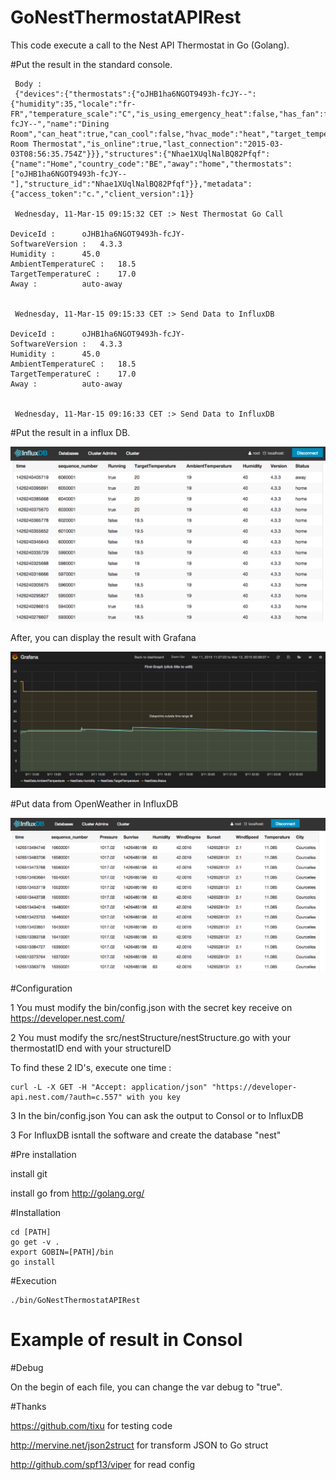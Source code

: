 # GoNestThermostatAPIRest
This code execute a call to the Nest API Thermostat in Go (Golang).

#Put the result in the standard console.

     Body : 
     {"devices":{"thermostats":{"oJHB1ha6NGOT9493h-fcJY--":{"humidity":35,"locale":"fr-FR","temperature_scale":"C","is_using_emergency_heat":false,"has_fan":false,"software_version":"4.3.3","has_leaf":false,"device_id":"oJHB1ha6NGOT9493h-fcJY--","name":"Dining Room","can_heat":true,"can_cool":false,"hvac_mode":"heat","target_temperature_c":20.0,"target_temperature_f":68,"target_temperature_high_c":24.0,"target_temperature_high_f":75,"target_temperature_low_c":20.0,"target_temperature_low_f":68,"ambient_temperature_c":20.0,"ambient_temperature_f":68,"away_temperature_high_c":24.0,"away_temperature_high_f":76,"away_temperature_low_c":15.0,"away_temperature_low_f":59,"structure_id":"Nhae1XUqlNalBQ82Pfqf","fan_timer_active":false,"name_long":"Dining Room Thermostat","is_online":true,"last_connection":"2015-03-03T08:56:35.754Z"}}},"structures":{"Nhae1XUqlNalBQ82Pfqf":{"name":"Home","country_code":"BE","away":"home","thermostats":["oJHB1ha6NGOT9493h-fcJY--"],"structure_id":"Nhae1XUqlNalBQ82Pfqf"}},"metadata":{"access_token":"c.","client_version":1}} 
     
     Wednesday, 11-Mar-15 09:15:32 CET :> Nest Thermostat Go Call
    
    DeviceId : 	 	oJHB1ha6NGOT9493h-fcJY-
    SoftwareVersion : 	4.3.3
    Humidity : 	 	45.0
    AmbientTemperatureC : 	18.5
    TargetTemperatureC : 	17.0
    Away : 	 	 	auto-away
    
    
     Wednesday, 11-Mar-15 09:15:33 CET :> Send Data to InfluxDB

    DeviceId : 	 	oJHB1ha6NGOT9493h-fcJY-
    SoftwareVersion : 	4.3.3
    Humidity : 	 	45.0
    AmbientTemperatureC : 	18.5
    TargetTemperatureC : 	17.0
    Away : 	 	 	auto-away
    
    
     Wednesday, 11-Mar-15 09:16:33 CET :> Send Data to InfluxDB


#Put the result in a influx DB.

![InfluxDB Image ](https://github.com/patrickalin/GoNestThermostatAPIRest/blob/master/img/InfluxDB.png)

After, you can display the result with Grafana

![Grafana Image ](https://github.com/patrickalin/GoNestThermostatAPIRest/blob/master/img/Grafana.png)

#Put data from OpenWeather in InfluxDB

![OpenWeather Image ](https://github.com/patrickalin/GoNestThermostatAPIRest/blob/master/img/OpenWeather.png)

#Configuration

1 You must modify the bin/config.json 
with the secret key receive on https://developer.nest.com/

2 You must modify the src/nestStructure/nestStructure.go
with your thermostatID end with your structureID

To find these 2 ID's, execute one time :

    curl -L -X GET -H "Accept: application/json" "https://developer-api.nest.com/?auth=c.557" with you key

3 In the bin/config.json
You can ask the output to Consol or to InfluxDB

3 For InfluxDB isntall the software and create the database "nest"

#Pre installation

install git 

install go from http://golang.org/ 

#Installation

    cd [PATH]
    go get -v .
    export GOBIN=[PATH]/bin
    go install

#Execution

    ./bin/GoNestThermostatAPIRest

# Example of result in Consol


#Debug

On the begin of each file, you can change the var debug to "true".

#Thanks

https://github.com/tixu for testing code

http://mervine.net/json2struct for transform JSON to Go struct

http://github.com/spf13/viper for read config
